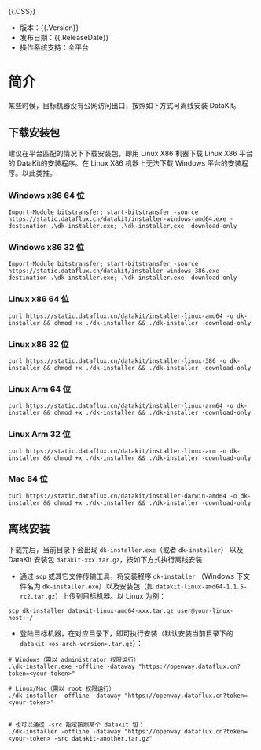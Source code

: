 {{.CSS}}

- 版本：{{.Version}}
- 发布日期：{{.ReleaseDate}}
- 操作系统支持：全平台

# 简介

某些时候，目标机器没有公网访问出口，按照如下方式可离线安装 DataKit。

## 下载安装包

建议在平台匹配的情况下下载安装包，即用 Linux X86 机器下载 Linux X86 平台的 DataKit的安装程序。在 Linux X86 机器上无法下载 Windows 平台的安装程序。以此类推。

### Windows x86 64 位

```shell
Import-Module bitstransfer; start-bitstransfer -source https://static.dataflux.cn/datakit/installer-windows-amd64.exe -destination .\dk-installer.exe; .\dk-installer.exe -download-only
```

### Windows x86 32 位

```shell
Import-Module bitstransfer; start-bitstransfer -source https://static.dataflux.cn/datakit/installer-windows-386.exe -destination .\dk-installer.exe; .\dk-installer.exe -download-only
```

### Linux x86 64 位

```shell
curl https://static.dataflux.cn/datakit/installer-linux-amd64 -o dk-installer && chmod +x ./dk-installer && ./dk-installer -download-only
```

### Linux x86 32 位

```shell
curl https://static.dataflux.cn/datakit/installer-linux-386 -o dk-installer && chmod +x ./dk-installer && ./dk-installer -download-only
```

### Linux Arm 64 位

```shell
curl https://static.dataflux.cn/datakit/installer-linux-arm64 -o dk-installer && chmod +x ./dk-installer && ./dk-installer -download-only
```

### Linux Arm 32 位

```shell
curl https://static.dataflux.cn/datakit/installer-linux-arm -o dk-installer && chmod +x ./dk-installer && ./dk-installer -download-only
```

### Mac 64 位

```shell
curl https://static.dataflux.cn/datakit/installer-darwin-amd64 -o dk-installer && chmod +x ./dk-installer && ./dk-installer -download-only
```

## 离线安装

下载完后，当前目录下会出现 `dk-installer.exe`（或者 `dk-installer`） 以及 DataKit 安装包 `datakit-xxx.tar.gz`，按如下方式执行离线安装

- 通过 `scp` 或其它文件传输工具，将安装程序 `dk-installer` （Windows 下文件名为 `dk-installer.exe`）以及安装包（如 `datakit-linux-amd64-1.1.5-rc2.tar.gz`）上传到目标机器。以 Linux 为例：

```shell
scp dk-installer datakit-linux-amd64-xxx.tar.gz user@your-linux-host:~/
```

- 登陆目标机器，在对应目录下，即可执行安装（默认安装当前目录下的 `datakit-<os-arch-version>.tar.gz`）：

```shell
# Windows（需以 administrator 权限运行）
.\dk-installer.exe -offline -dataway "https://openway.dataflux.cn?token=<your-token>"

# Linux/Mac（需以 root 权限运行）
./dk-installer -offline -dataway "https://openway.dataflux.cn?token=<your-token>"


# 也可以通过 -src 指定按照某个 datakit 包：
./dk-installer -offline -dataway "https://openway.dataflux.cn?token=<your-token> -src datakit-another.tar.gz"
```
